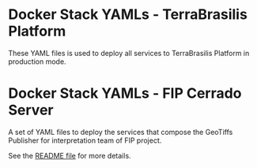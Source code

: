 # Docker Stack YAMLs - TerraBrasilis Platform

These YAML files is used to deploy all services to TerraBrasilis Platform in production mode.

# Docker Stack YAMLs - FIP Cerrado Server

A set of YAML files to deploy the services that compose the GeoTiffs Publisher for interpretation team of FIP project.

See the [README file](services/geoserver-publisher) for more details.